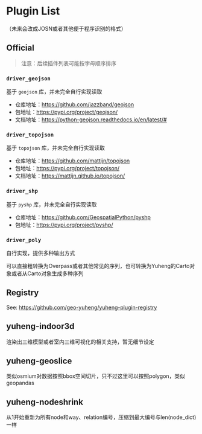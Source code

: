 # Plugin List

（未来会改成JOSN或者其他便于程序识别的格式）

## Official

> 注意：后续插件列表可能按字母顺序排序


### `driver_geojson`

基于 `geojson` 库，并未完全自行实现读取

* 仓库地址：https://github.com/jazzband/geojson
* 包地址：https://pypi.org/project/geojson/
* 文档地址：https://python-geojson.readthedocs.io/en/latest/#

### `driver_topojson`

基于 `topojson` 库，并未完全自行实现读取

* 仓库地址：https://github.com/mattijn/topojson
* 包地址：https://pypi.org/project/topojson/
* 文档地址：https://mattijn.github.io/topojson/

### `driver_shp`

基于 `pyshp` 库，并未完全自行实现读取

* 仓库地址：https://github.com/GeospatialPython/pyshp
* 包地址：https://pypi.org/project/pyshp/

### `driver_poly`

自行实现，提供多种输出方式

可以直接粗转换为Overpass或者其他常见的序列，也可转换为Yuheng的Carto对象或者从Carto对象生成多种序列

## Registry

See: https://github.com/geo-yuheng/yuheng-plugin-registry



## yuheng-indoor3d

渲染出三维模型或者室内三维可视化的相关支持，暂无细节设定

## yuheng-geoslice

类似osmium对数据按照bbox空间切片，只不过这里可以按照polygon，类似geopandas

## yuheng-nodeshrink

从1开始重新为所有node和way、relation编号，压缩到最大编号与len(node_dict)一样
  



